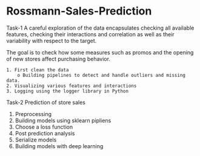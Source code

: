 # Rossmann-Sales-Prediction

Task-1
A careful exploration of the data encapsulates checking all available features, checking their interactions and correlation as well as their variability with respect to the target.

The goal is to check how some measures such as promos and the opening of new stores affect purchasing behavior. 

    1. First clean the data
        o Building pipelines to detect and handle outliers and missing data.
    2. Visualizing various features and interactions
    3. Logging using the logger library in Python

Task-2
Prediction of store sales
1. Preprocessing
2. Building models using sklearn pipliens
3. Choose a loss function
4. Post prediction analysis
5. Serialize models
6. Building models with deep learning


